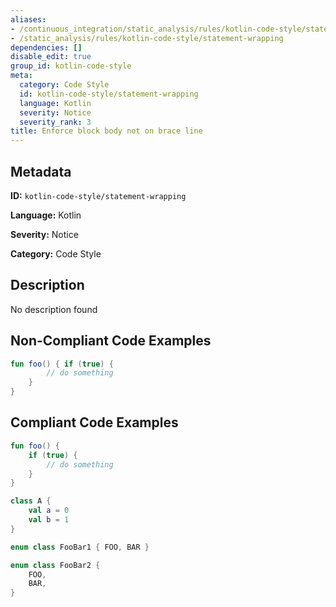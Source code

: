 ```yaml
---
aliases:
- /continuous_integration/static_analysis/rules/kotlin-code-style/statement-wrapping
- /static_analysis/rules/kotlin-code-style/statement-wrapping
dependencies: []
disable_edit: true
group_id: kotlin-code-style
meta:
  category: Code Style
  id: kotlin-code-style/statement-wrapping
  language: Kotlin
  severity: Notice
  severity_rank: 3
title: Enforce block body not on brace line
---
```

<!--  SOURCED FROM https://github.com/DataDog/datadog-static-analyzer-rule-docs -->


## Metadata
**ID:** `kotlin-code-style/statement-wrapping`

**Language:** Kotlin

**Severity:** Notice

**Category:** Code Style

## Description
No description found

## Non-Compliant Code Examples
```kotlin
fun foo() { if (true) {
        // do something
    }
}
```

## Compliant Code Examples
```kotlin
fun foo() {
    if (true) {
        // do something
    }
}

class A {
    val a = 0
    val b = 1
}

enum class FooBar1 { FOO, BAR }

enum class FooBar2 {
    FOO,
    BAR,
}
```
